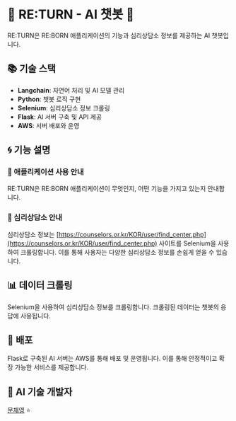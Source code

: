 # 🌟 RE:TURN - AI 챗봇 🌟

RE:TURN은 RE:BORN 애플리케이션의 기능과 심리상담소 정보를 제공하는 AI 챗봇입니다. 

## 📚 기술 스택
- **Langchain**: 자연어 처리 및 AI 모델 관리
- **Python**: 챗봇 로직 구현
- **Selenium**: 심리상담소 정보 크롤링
- **Flask**: AI 서버 구축 및 API 제공
- **AWS**: 서버 배포와 운영

## 🌀 기능 설명

### 💬 애플리케이션 사용 안내
RE:TURN은 RE:BORN 애플리케이션이 무엇인지, 어떤 기능을 가지고 있는지 안내합니다.

### 🧠 심리상담소 안내
심리상담소 정보는 [https://counselors.or.kr/KOR/user/find_center.php](https://counselors.or.kr/KOR/user/find_center.php) 사이트를 Selenium을 사용하여 크롤링합니다. 이를 통해 사용자는 다양한 심리상담소 정보를 손쉽게 얻을 수 있습니다.

## 📊 데이터 크롤링
Selenium을 사용하여 심리상담소 정보를 크롤링합니다. 크롤링된 데이터는 챗봇의 응답에 사용됩니다.

## 🚀 배포
Flask로 구축된 AI 서버는 AWS를 통해 배포 및 운영됩니다. 이를 통해 안정적이고 확장 가능한 서비스를 제공합니다.


## 🤖 AI 기술 개발자
[문채영](https://github.com/mcy0325) ⭐


